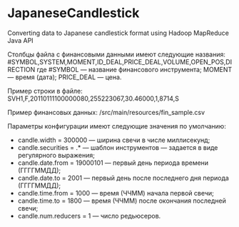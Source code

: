 # JapaneseCandlestick

Converting data to Japanese candlestick format using Hadoop MapReduce Java API

Столбцы файла с финансовыми данными имеют следующие названия:
#SYMBOL,SYSTEM,MOMENT,ID_DEAL,PRICE_DEAL,VOLUME,OPEN_POS,DIRECTION
где #SYMBOL — название финансового инструмента;
MOMENT — время (дата);
PRICE_DEAL — цена.

Пример строки в файле:
SVH1,F,20110111100000080,255223067,30.46000,1,8714,S

Пример финансовых данных: /src/main/resources/fin_sample.csv

Параметры конфигурации имеют следующие значения по умолчанию:
- candle.width = 300000 — ширина свечи в числе миллисекунд;
- candle.securities = .* — шаблон инструментов — задается в виде регулярного выражения;
- candle.date.from = 19000101 — первый день периода времени (ГГГГММДД);
- candle.date.to = 2001 — первый день после последнего дня периода (ГГГГММДД);
- candle.time.from = 1000 — время (ЧЧММ) начала первой свечи; 
- candle.time.to = 1800 — время (ЧЧММ) после окончания последней свечи;
- candle.num.reducers = 1 — число редьюсеров.


